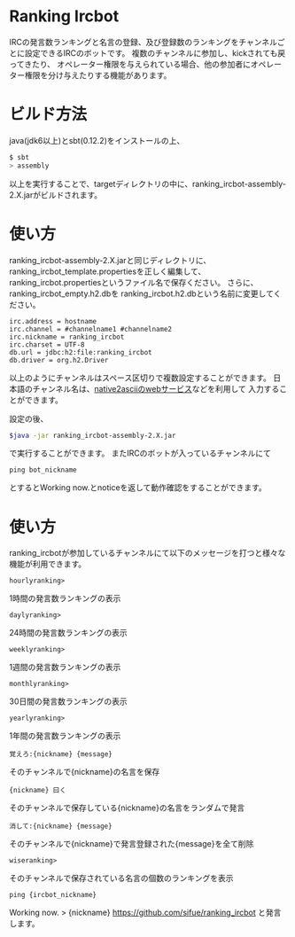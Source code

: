 # Ranking Ircbot
IRCの発言数ランキングと名言の登録、及び登録数のランキングをチャンネルごとに設定できるIRCのボットです。
複数のチャンネルに参加し、kickされても戻ってきたり、
オペレーター権限を与えられている場合、他の参加者にオペレーター権限を分け与えたりする機能があります。

# ビルド方法
java(jdk6以上)とsbt(0.12.2)をインストールの上、

```sh
$ sbt
> assembly
```
以上を実行することで、targetディレクトリの中に、ranking_ircbot-assembly-2.X.jarがビルドされます。

# 使い方
ranking_ircbot-assembly-2.X.jarと同じディレクトリに、
ranking_ircbot_template.propertiesを正しく編集して、
ranking_ircbot.propertiesというファイル名で保存ください。
さらに、ranking_ircbot_empty.h2.dbを
ranking_ircbot.h2.dbという名前に変更してください。

```properties
irc.address = hostname
irc.channel = #channelname1 #channelname2
irc.nickname = ranking_ircbot
irc.charset = UTF-8
db.url = jdbc:h2:file:ranking_ircbot
db.driver = org.h2.Driver
```
以上のようにチャンネルはスペース区切りで複数設定することができます。
日本語のチャンネル名は、[native2asciiのwebサービス](http://lithium.homedns.org/~shanq/bitsnbytes/native2ascii_en.html)などを利用して
入力することができます。

設定の後、

```sh
$java -jar ranking_ircbot-assembly-2.X.jar
```

で実行することができます。
またIRCのボットが入っているチャンネルにて
```
ping bot_nickname
```
とするとWorking now.とnoticeを返して動作確認をすることができます。

# 使い方
ranking_ircbotが参加しているチャンネルにて以下のメッセージを打つと様々な機能が利用できます。

```
hourlyranking>
```
1時間の発言数ランキングの表示

```
daylyranking>
```
24時間の発言数ランキングの表示

```
weeklyranking>
```
1週間の発言数ランキングの表示

```
monthlyranking>
```
30日間の発言数ランキングの表示

```
yearlyranking>
```
1年間の発言数ランキングの表示

```
覚えろ:{nickname} {message}
```
そのチャンネルで{nickname}の名言を保存

```
{nickname} 曰く
```
そのチャンネルで保存している{nickname}の名言をランダムで発言

```
消して:{nickname} {message}
```
そのチャンネルで{nickname}で発言登録された{message}を全て削除

```
wiseranking>
```
そのチャンネルで保存されている名言の個数のランキングを表示


```
ping {ircbot_nickname}
```
Working now. > {nickname} https://github.com/sifue/ranking_ircbot と発言します。